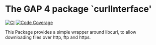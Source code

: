 The GAP 4 package `curlInterface'
==============================

[![CI](https://github.com/gap-packages/curlInterface/actions/workflows/CI.yml/badge.svg)](https://github.com/gap-packages/curlInterface/actions/workflows/CI.yml)
[![Code Coverage](https://codecov.io/github/gap-packages/curlInterface/coverage.svg?branch=master&token=)](https://codecov.io/gh/gap-packages/curlInterface)

This Package provides a simple wrapper around libcurl, to allow downloading
files over http, ftp and https.
